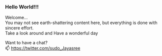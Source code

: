 ### Hello World!!!
Welcome...\
You may not see earth-shattering content here, but everything is done with sincere effort.\
Take a look around and 
Have a wonderful day

Want to have a chat?\
📫 https://twitter.com/sudo_Jayasree
<!--
**Jayasree77/Jayasree77** is a ✨ _special_ ✨ repository because its `README.md` (this file) appears on your GitHub profile.

Here are some ideas to get you started:

- 🔭 I’m currently working on ...
- 🌱 I’m currently learning ...
- 👯 I’m looking to collaborate on ...
- 🤔 I’m looking for help with ...
- 💬 Ask me about ...
- 📫 How to reach me: ...
- 😄 Pronouns: ...
- ⚡ Fun fact: ...
-->
